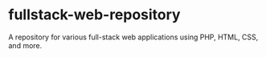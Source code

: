 # fullstack-web-repository
A repository for various full-stack web applications using PHP, HTML, CSS, and more.
